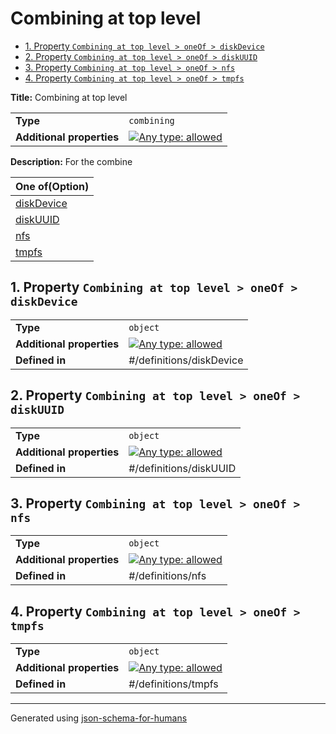 # Combining at top level

- [1. Property `Combining at top level > oneOf > diskDevice`](#oneOf_i0-665f6930)
- [2. Property `Combining at top level > oneOf > diskUUID`](#oneOf_i1-665f6931)
- [3. Property `Combining at top level > oneOf > nfs`](#oneOf_i2-665f6932)
- [4. Property `Combining at top level > oneOf > tmpfs`](#oneOf_i3-665f6933)

**Title:** Combining at top level

|                           |                                                                                                                                   |
| ------------------------- | --------------------------------------------------------------------------------------------------------------------------------- |
| **Type**                  | `combining`                                                                                                                       |
| **Additional properties** | [![Any type: allowed](https://img.shields.io/badge/Any%20type-allowed-green)](# "Additional Properties of any type are allowed.") |

**Description:** For the combine

| One of(Option)                   |
| -------------------------------- |
| [diskDevice](#oneOf_i0-665f6930) |
| [diskUUID](#oneOf_i1-665f6931)   |
| [nfs](#oneOf_i2-665f6932)        |
| [tmpfs](#oneOf_i3-665f6933)      |

## <a name="oneOf_i0-665f6930"></a>1. Property `Combining at top level > oneOf > diskDevice`

|                           |                                                                                                                                   |
| ------------------------- | --------------------------------------------------------------------------------------------------------------------------------- |
| **Type**                  | `object`                                                                                                                          |
| **Additional properties** | [![Any type: allowed](https://img.shields.io/badge/Any%20type-allowed-green)](# "Additional Properties of any type are allowed.") |
| **Defined in**            | #/definitions/diskDevice                                                                                                          |

## <a name="oneOf_i1-665f6931"></a>2. Property `Combining at top level > oneOf > diskUUID`

|                           |                                                                                                                                   |
| ------------------------- | --------------------------------------------------------------------------------------------------------------------------------- |
| **Type**                  | `object`                                                                                                                          |
| **Additional properties** | [![Any type: allowed](https://img.shields.io/badge/Any%20type-allowed-green)](# "Additional Properties of any type are allowed.") |
| **Defined in**            | #/definitions/diskUUID                                                                                                            |

## <a name="oneOf_i2-665f6932"></a>3. Property `Combining at top level > oneOf > nfs`

|                           |                                                                                                                                   |
| ------------------------- | --------------------------------------------------------------------------------------------------------------------------------- |
| **Type**                  | `object`                                                                                                                          |
| **Additional properties** | [![Any type: allowed](https://img.shields.io/badge/Any%20type-allowed-green)](# "Additional Properties of any type are allowed.") |
| **Defined in**            | #/definitions/nfs                                                                                                                 |

## <a name="oneOf_i3-665f6933"></a>4. Property `Combining at top level > oneOf > tmpfs`

|                           |                                                                                                                                   |
| ------------------------- | --------------------------------------------------------------------------------------------------------------------------------- |
| **Type**                  | `object`                                                                                                                          |
| **Additional properties** | [![Any type: allowed](https://img.shields.io/badge/Any%20type-allowed-green)](# "Additional Properties of any type are allowed.") |
| **Defined in**            | #/definitions/tmpfs                                                                                                               |

----------------------------------------------------------------------------------------------------------------------------
Generated using [json-schema-for-humans](https://github.com/coveooss/json-schema-for-humans)

